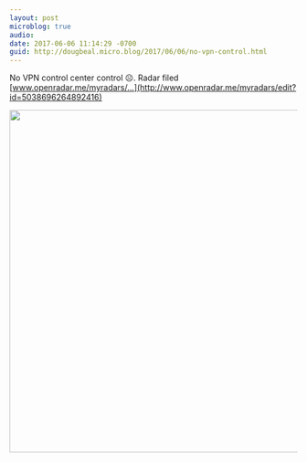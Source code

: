 ```yaml
---
layout: post
microblog: true
audio: 
date: 2017-06-06 11:14:29 -0700
guid: http://dougbeal.micro.blog/2017/06/06/no-vpn-control.html
---
```

No VPN control center control ☹️. Radar filed [www.openradar.me/myradars/...](http://www.openradar.me/myradars/edit?id=5038696264892416)

<img src="http://dougbeal.micro.blog/uploads/2017/cc4ca95fe9.jpg" width="600" height="600" style="height: auto" />

